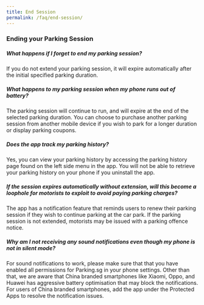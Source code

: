 ```yaml
---
title: End Session
permalink: /faq/end-session/
---
```

### Ending your Parking Session
##### What happens if I forget to end my parking session?
If you do not extend your parking session, it will expire automatically after the initial specified parking duration.

##### What happens to my parking session when my phone runs out of battery?
The parking session will continue to run, and will expire at the end of the selected parking duration. You can choose to purchase another parking session from another mobile device if you wish to park for a longer duration or display parking coupons.

##### Does the app track my parking history?
Yes, you can view your parking history by accessing the parking history page found on the left side menu in the app. You will not be able to retrieve your parking history on your phone if you uninstall the app.

##### If the session expires automatically without extension, will this become a loophole for motorists to exploit to avoid paying parking charges?
The app has a notification feature that reminds users to renew their parking session if they wish to continue parking at the car park. If the parking session is not extended, motorists may be issued with a parking offence notice.

##### Why am I not receiving any sound notifications even though my phone is not in silent mode?
For sound notifications to work, please make sure that that you have enabled all permissions for Parking.sg in your phone settings. Other than that, we are aware that China branded smartphones like Xiaomi, Oppo, and Huawei has aggressive battery optimisation that may block the notifications. For users of China branded smartphones, add the app under the Protected Apps to resolve the notification issues.
